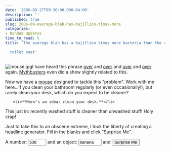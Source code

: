 ```yaml
---
date: '2006-09-27T09:30:00.000-04:00'
description: ''
published: true
slug: 2006-09-average-blah-has-bajillion-times-more
categories:
- Random Updates
time_to_read: 5
title: 'The average blah has a bajillion times more bacteria than the average

  toilet seat'
---
```


![mouse.jpg](mouse.jpg)I have heard this phrase [over](http://www.realtechnews.com/posts/2933) and [over](http://www.lifehack.org/articles/lifehack/average-desk-harbors-400-times-more-bacteria-than-average-toilet-seat.html) and [over](http://www.theregister.co.uk/2004/08/13/toilet_filthy/) and [over](http://www.wellnessjunction.com/athome/disease_prevention/gerba.htm) again. [Mythbusters](http://en.wikipedia.org/wiki/MythBusters_%28season_1%29#Toothbrush_Surprise) even did a show slightly related to this.

Now we have a [mouse](http://www.lewispr.com/us/wire/index.php?news_id=1915) designed to tackle this "problem". Work with me here...if you clean your bathroom regularly (or even occasionally!), but rarely clean your desk, which do you expect to be cleaner?

<ul>

	<li>**Here's an idea: clean your desk.**</li>

</ul>

This just in: recently washed stuff is cleaner than unwashed stuff! Holy crap!

Just to take this to an obscene extreme, I took the liberty of creating a headline generator. Fill in the blanks and click "Surprise Me".

A number: <input id="toiletNumber" size="4" title="a number" type="text" value="538" /> and an object: <input id="toiletObject" size="6" title="object" type="text" value="banana" /> and <input type="button" value="Surprise Me" />

<h3 id="toiletHeadline">